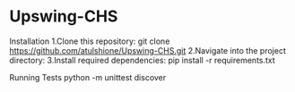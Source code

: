 # Upswing-CHS

Installation
1.Clone this repository:
git clone https://github.com/atulshione/Upswing-CHS.git
2.Navigate into the project directory:
3.Install required dependencies:
pip install -r requirements.txt


Running Tests
python -m unittest discover 